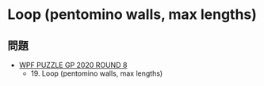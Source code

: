 # Loop (pentomino walls, max lengths)

## 問題
- [WPF PUZZLE GP 2020 ROUND 8](../questions/wpfpgp2020-8.md)
	- 19\. Loop (pentomino walls, max lengths)
